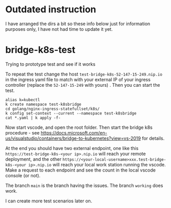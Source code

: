 # Outdated instruction

I have arranged the dirs a bit so these info below just for information purposes only, I have not had time to update it yet.


# bridge-k8s-test


Trying to prototype test and see if it works

To repeat the test change the host `test-bridge-k8s-52-147-15-249.nip.io` in the ingress yaml file to match with your external IP of your ingress controller (replace the `52-147-15-249` with yours) . Then you can start the test.

```
alias k=kubectl
k create namespace test-k8sbridge
cd golang/nginx-ingress-statefullset/k8s/
k config set-context --current --namespace test-k8sbridge
cat *.yaml | k apply -f-
```

Now start vscode, and open the root folder.
Then start the bridge k8s procedure - see https://docs.microsoft.com/en-us/visualstudio/containers/bridge-to-kubernetes?view=vs-2019 for details.

At the end you should have two external endpoint, one like this `https://test-bridge-k8s-<your ip>.nip.io` will reach your remote deployment, and the other `https://<your-local-username>xxx.test-bridge-k8s-<your ip>.nip.io` will reach your local work station running the vscode. Make a request to each endpoint and see the count in the local vscode console (or not).

The branch `main` is the branch having the issues.
The branch `working` does work.

I can create more test scenarios later on.
